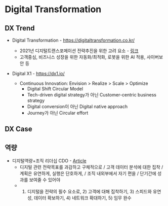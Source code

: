 # Digital Transformation
DX Trend
---
* Digital Transformation - https://digitaltransformation.co.kr/
  * 2021년 디지털트랜스포메이션 전략추진을 위한 고려 요소 - [링크](https://digitaltransformation.co.kr/2021%eb%85%84-%eb%94%94%ec%a7%80%ed%84%b8%ed%8a%b8%eb%9e%9c%ec%8a%a4%ed%8f%ac%eb%a9%94%ec%9d%b4%ec%85%98-%ec%a0%84%eb%9e%b5-%ec%b6%94%ec%a7%84%ec%9d%84-%ec%9c%84%ed%95%9c-%ea%b3%a0%eb%a0%a4%ec%9a%94/)
  * 고객중심, 비즈니스 성장을 위한 자동화/최적화, 로봇을 위한 AI 적용, 사이버보안 등

* Digital X1 - https://dx1.io/
  * Continuous Innovation: Envision > Realize > Scale > Optimize 
    * Digital Shift Circular Model
    * Tech-driven digital strategy가 아닌 Customer-centric business strategy
    * Digital conversion이 아닌 Digital native approach
    * Journey가 아닌 Circular effort

DX Case
---

역량 
---
* 디지털역량+조직 리더십 CDO - [Article](https://dbr.donga.com/article/view/1401/article_no/7714/ac/magazine)
  - 디지털 관련 전략목표를 과감하고 구체적으로 / 고객 데이터 분석에 대한 집착 / 계획은 유연하게, 실행은 단호하게, / 조직 내외부에서 자기 편을 / 단기간에 성과를 보여줄 수 있어야 
  - 1) 디지털을 전략의 필수 요소로, 2) 고객에 대해 집착하기, 3) 스피드와 유연성, 데이터 확보하기, 4) 네트워크 확대하기, 5) 임무 완수
